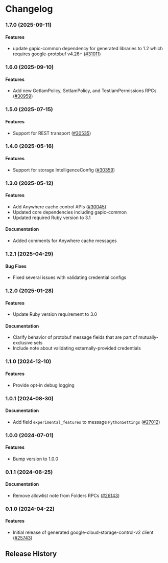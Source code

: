 # Changelog

### 1.7.0 (2025-09-11)

#### Features

* update gapic-common dependency for generated libraries to 1.2 which requires google-protobuf v4.26+ ([#31011](https://github.com/googleapis/google-cloud-ruby/issues/31011)) 

### 1.6.0 (2025-09-10)

#### Features

* Add new GetIamPolicy, SetIamPolicy, and TestIamPermissions RPCs ([#30959](https://github.com/googleapis/google-cloud-ruby/issues/30959)) 

### 1.5.0 (2025-07-15)

#### Features

* Support for REST transport ([#30535](https://github.com/googleapis/google-cloud-ruby/issues/30535)) 

### 1.4.0 (2025-05-16)

#### Features

* Support for storage IntelligenceConfig ([#30359](https://github.com/googleapis/google-cloud-ruby/issues/30359)) 

### 1.3.0 (2025-05-12)

#### Features

* Add Anywhere cache control APIs ([#30045](https://github.com/googleapis/google-cloud-ruby/issues/30045)) 
* Updated core dependencies including gapic-common 
* Updated required Ruby version to 3.1 
#### Documentation

* Added comments for Anywhere cache messages 

### 1.2.1 (2025-04-29)

#### Bug Fixes

* Fixed several issues with validating credential configs 

### 1.2.0 (2025-01-28)

#### Features

* Update Ruby version requirement to 3.0 
#### Documentation

* Clarify behavior of protobuf message fields that are part of mutually-exclusive sets 
* Include note about validating externally-provided credentials 

### 1.1.0 (2024-12-10)

#### Features

* Provide opt-in debug logging 

### 1.0.1 (2024-08-30)

#### Documentation

* Add field `experimental_features` to message `PythonSettings` ([#27012](https://github.com/googleapis/google-cloud-ruby/issues/27012)) 

### 1.0.0 (2024-07-01)

#### Features

* Bump version to 1.0.0 

### 0.1.1 (2024-06-25)

#### Documentation

* Remove allowlist note from Folders RPCs ([#26143](https://github.com/googleapis/google-cloud-ruby/issues/26143)) 

### 0.1.0 (2024-04-22)

#### Features

* Initial release of generated google-cloud-storage-control-v2 client ([#25743](https://github.com/googleapis/google-cloud-ruby/issues/25743)) 

## Release History
